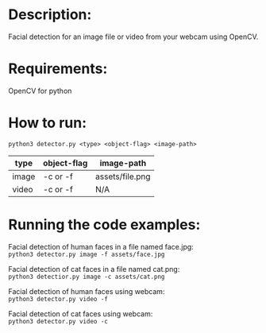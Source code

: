 # Description:  
Facial detection for an image file or video from your webcam using OpenCV.

# Requirements:
OpenCV for python  

# How to run:
`python3 detector.py <type> <object-flag> <image-path>`

type | object-flag | image-path 
------------- | ------------- | -------------
image | -c or -f | assets/file.png
video | -c or -f | N/A

# Running the code examples:
Facial detection of human faces in a file named face.jpg:  
`python3 detector.py image -f assets/face.jpg`  

Facial detection of cat faces in a file named cat.png:  
`python3 detectior.py image -c assets/cat.png`  

Facial detection of human faces using webcam:  
`python3 detector.py video -f` 

Facial detection of cat faces using webcam:  
`python3 detector.py video -c` 
